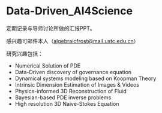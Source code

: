 # Data-Driven_AI4Science
定期记录与导师讨论所做的汇报PPT。

感兴趣可邮件本人（algebraicfrost@mail.ustc.edu.cn）

研究兴趣包括：
- Numerical Solution of PDE
- Data-Driven discovery of governance equation
- Dynamical systems modeling based on Koopman Theory
- Intrinsic Dimension Estimation of Images \& Videos
- Physics-informed 3D Reconstruction of Fluid
- Bayesian-based PDE inverse problems
- High resolution 3D Naive-Stokes Equation
